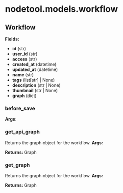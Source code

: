 # nodetool.models.workflow

## Workflow

**Fields:**
- **id** (str)
- **user_id** (str)
- **access** (str)
- **created_at** (datetime)
- **updated_at** (datetime)
- **name** (str)
- **tags** (list[str] | None)
- **description** (str | None)
- **thumbnail** (str | None)
- **graph** (dict)

### before_save

**Args:**

### get_api_graph

Returns the graph object for the workflow.
**Args:**

**Returns:** Graph

### get_graph

Returns the graph object for the workflow.
**Args:**

**Returns:** Graph


